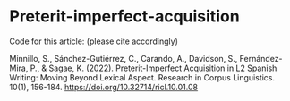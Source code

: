 # Preterit-imperfect-acquisition
Code for this article: (please cite accordingly)

Minnillo, S., Sánchez-Gutiérrez, C., Carando, A., Davidson, S., Fernández-Mira, P., & Sagae, K.
(2022). Preterit-Imperfect Acquisition in L2 Spanish Writing: Moving Beyond Lexical Aspect.
Research in Corpus Linguistics. 10(1), 156-184. https://doi.org/10.32714/ricl.10.01.08
